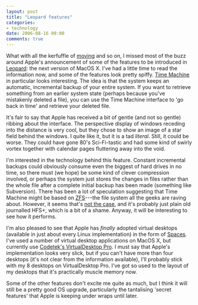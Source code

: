 ```yaml
---
layout: post
title: "Leopard features"
categories:
- technology
date: 2006-08-16 00:00
comments: true
---
```


<p>What with all the kerfuffle of <a href="http://www.rousette.org.uk/blog/archives/2006/08/07/emerging-from-the-boxes/">moving</a> and so on, I missed most of the buzz around Apple's announcement of some of the features to be introduced in <a href="http://www.apple.com/macosx/leopard/">Leopard</a>: the next version of MacOS X. I've had a little time to read the information now, and some of the features look pretty spiffy. <a href="http://www.apple.com/macosx/leopard/timemachine.html">Time Machine</a> in particular looks interesting. The idea is that the system keeps an automatic, incremental backup of your entire system. If you want to retrieve something from an earlier system state (perhaps because you've mistakenly deleted a file), you can use the Time Machine interface to 'go back in time' and retrieve your deleted file.</p>

<p>It's fair to say that Apple has received a bit of gentle (and not so gentle) ribbing about the interface. The perspective display of windows receding into the distance is very cool, but they chose to show an image of a star field behind the windows. I quite like it, but it is a tad <em>literal</em>. Still, it could be worse. They could have gone 80's Sci-Fi-tastic and had some kind of swirly vortex together with calendar pages fluttering away into the void.</p>

<p>I'm interested in the technology behind this feature. Constant incremental backups could obviously consume even the biggest of hard drives in no time, so there must (we hope) be some kind of clever compression involved, or perhaps the system just stores the changes in files rather than the whole file after a complete initial backup has been made (something like Subversion). There has been a lot of speculation suggesting that Time Machine might be based on <a href="http://www.opensolaris.org/os/community/zfs/whatis/">ZFS</a>---the file system all the geeks are raving about. However, it seems that's <a href="http://storagemojo.com/?p=213">not the case</a>, and it's probably just plain old journalled HFS+, which is a bit of a shame. Anyway, it will be interesting to see how it performs.</p>

<p>I'm also pleased to see that Apple has <em>finally</em> adopted virtual desktops (available in just about every Linux implementation) in the form of <a href="http://www.apple.com/macosx/leopard/spaces.html">Spaces</a>. I've used a number of virtual desktop applications on MacOS X, but currently use <a href="http://codetek.com/ctvd/">Codetek's VirtualDesktop Pro</a>. I must say that Apple's implementation looks very slick, but if you can't have more than four desktops (it's not clear from the information available), I'll probably stick with my 8 desktops on VirtualDesktop Pro. I've got so used to the layout of my desktops that it's practically muscle memory now.</p>

<p>Some of the other features don't excite me quite as much, but I think it will still be a pretty good OS upgrade, particularly the tantalising 'secret features' that Apple is keeping under wraps until later.</p>



